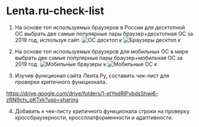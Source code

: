 # Lenta.ru-check-list

1. На основе топ используемых браузеров в России для десктопной ОС выбрать две самые популярные пары браузер+десктопная ОС за 2019 год, используя сайт.
![OC десктоп к](https://github.com/Thain087/Lenta.ru-check-list/assets/128293871/a10cc2e3-3704-43e5-93e3-70e6b3be94bf)
![Браузеры десктоп к](https://github.com/Thain087/Lenta.ru-check-list/assets/128293871/94ebadf2-77c5-4f5d-9be4-af317350c64f)

2. На основе топ используемых браузеров для мобильных ОС в мире выбрать две самые популярные пары браузер+мобильная ОС за 2019 год.
![Мобильные браузеры к](https://github.com/Thain087/Lenta.ru-check-list/assets/128293871/9037640d-00fd-4cba-a8bb-c7ed00342024)
![Мобильные ОС к](https://github.com/Thain087/Lenta.ru-check-list/assets/128293871/eed3aaa8-95d5-4325-bb03-0642bfb68f39)

3. Изучив функционал сайта Лента.Ру, составить чек-лист для проверки критичного функционала.
   
https://drive.google.com/drive/folders/1-etYedRlPvbdsShwi6-zRN9cty_pKTxk?usp=sharing

4. Добавить к чек-листу критичного функционала строки на проверку кроссбраузерности, кроссплатформенности и адаптивности.
